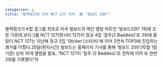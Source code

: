 ```yaml
---
categories: g
title: "블랙핑크에 이어 NCT 127 까지  美 ‘빌보드 200’"
---
```

블랙핑크가 K팝 걸그릅 최초로 미국 빌보드의 메인 앨범 차트인 &#39;빌보드200&#39; 1위에 오른 가운데 보이그룹 NCT 127(엔시티 127)이 정규 4집 ‘질주(2 Baddies)’로 3위에 올랐다.NCT 127는 지난해 정규 3집 &#39;Sticker’(스티커)&#39;에 이어 2연속 TOP3에 진입하는 쾌거를 이뤘다.25일(현지시간) 빌보드는 홈페이지 기사를 통해 ‘빌보드 200’(10월 1일 기준) 상위 10개 앨범을 발표, “NCT 127이 ‘질주 (2 Baddies)’로 전작에 이어 또 한번 3위를 기록했다”라